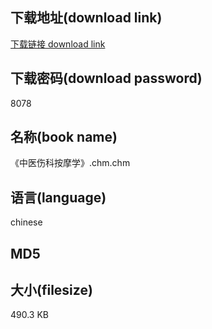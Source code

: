 ## 下载地址(download link)
[下载链接 download link](https://tutu365.netlify.app/?s=%E3%80%8A%E4%B8%AD%E5%8C%BB%E4%BC%A4%E7%A7%91%E6%8C%89%E6%91%A9%E5%AD%A6%E3%80%8B.chm)

## 下载密码(download password)
8078

## 名称(book name)
《中医伤科按摩学》.chm.chm

## 语言(language)
chinese

## MD5


## 大小(filesize)
490.3 KB
